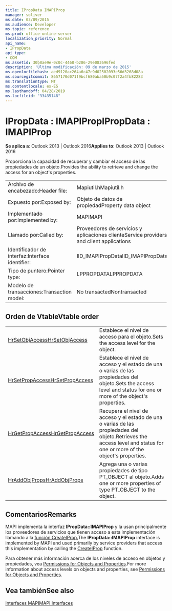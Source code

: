 ```yaml
---
title: IPropData IMAPIProp
manager: soliver
ms.date: 03/09/2015
ms.audience: Developer
ms.topic: reference
ms.prod: office-online-server
localization_priority: Normal
api_name:
- IPropData
api_type:
- COM
ms.assetid: 30b8ae9e-0c0c-4468-b286-29e083696fed
description: 'Última modificación: 09 de marzo de 2015'
ms.openlocfilehash: aed9120ac264a6c47c9d02502093e56d3268d08a
ms.sourcegitcommit: 8657170d071f9bcf680aba50b9c07f2a4fb82283
ms.translationtype: MT
ms.contentlocale: es-ES
ms.lasthandoff: 04/28/2019
ms.locfileid: "33435148"
---
```

# <a name="ipropdata--imapiprop"></a><span data-ttu-id="62107-103">IPropData : IMAPIProp</span><span class="sxs-lookup"><span data-stu-id="62107-103">IPropData : IMAPIProp</span></span>

  
  
<span data-ttu-id="62107-104">**Se aplica a**: Outlook 2013 | Outlook 2016</span><span class="sxs-lookup"><span data-stu-id="62107-104">**Applies to**: Outlook 2013 | Outlook 2016</span></span> 
  
<span data-ttu-id="62107-105">Proporciona la capacidad de recuperar y cambiar el acceso de las propiedades de un objeto.</span><span class="sxs-lookup"><span data-stu-id="62107-105">Provides the ability to retrieve and change the access for an object's properties.</span></span> 
  
|||
|:-----|:-----|
|<span data-ttu-id="62107-106">Archivo de encabezado:</span><span class="sxs-lookup"><span data-stu-id="62107-106">Header file:</span></span>  <br/> |<span data-ttu-id="62107-107">Mapiutil.h</span><span class="sxs-lookup"><span data-stu-id="62107-107">Mapiutil.h</span></span>  <br/> |
|<span data-ttu-id="62107-108">Expuesto por:</span><span class="sxs-lookup"><span data-stu-id="62107-108">Exposed by:</span></span>  <br/> |<span data-ttu-id="62107-109">Objeto de datos de propiedad</span><span class="sxs-lookup"><span data-stu-id="62107-109">Property data object</span></span>  <br/> |
|<span data-ttu-id="62107-110">Implementado por:</span><span class="sxs-lookup"><span data-stu-id="62107-110">Implemented by:</span></span>  <br/> |<span data-ttu-id="62107-111">MAPI</span><span class="sxs-lookup"><span data-stu-id="62107-111">MAPI</span></span>  <br/> |
|<span data-ttu-id="62107-112">Llamado por:</span><span class="sxs-lookup"><span data-stu-id="62107-112">Called by:</span></span>  <br/> |<span data-ttu-id="62107-113">Proveedores de servicios y aplicaciones cliente</span><span class="sxs-lookup"><span data-stu-id="62107-113">Service providers and client applications</span></span>  <br/> |
|<span data-ttu-id="62107-114">Identificador de interfaz:</span><span class="sxs-lookup"><span data-stu-id="62107-114">Interface identifier:</span></span>  <br/> |<span data-ttu-id="62107-115">IID_IMAPIPropData</span><span class="sxs-lookup"><span data-stu-id="62107-115">IID_IMAPIPropData</span></span>  <br/> |
|<span data-ttu-id="62107-116">Tipo de puntero:</span><span class="sxs-lookup"><span data-stu-id="62107-116">Pointer type:</span></span>  <br/> |<span data-ttu-id="62107-117">LPPROPDATA</span><span class="sxs-lookup"><span data-stu-id="62107-117">LPPROPDATA</span></span>  <br/> |
|<span data-ttu-id="62107-118">Modelo de transacciones:</span><span class="sxs-lookup"><span data-stu-id="62107-118">Transaction model:</span></span>  <br/> |<span data-ttu-id="62107-119">No transacted</span><span class="sxs-lookup"><span data-stu-id="62107-119">Nontransacted</span></span>  <br/> |
   
## <a name="vtable-order"></a><span data-ttu-id="62107-120">Orden de Vtable</span><span class="sxs-lookup"><span data-stu-id="62107-120">Vtable order</span></span>

|||
|:-----|:-----|
|[<span data-ttu-id="62107-121">HrSetObjAccess</span><span class="sxs-lookup"><span data-stu-id="62107-121">HrSetObjAccess</span></span>](ipropdata-hrsetobjaccess.md) <br/> |<span data-ttu-id="62107-122">Establece el nivel de acceso para el objeto.</span><span class="sxs-lookup"><span data-stu-id="62107-122">Sets the access level for the object.</span></span>  <br/> |
|[<span data-ttu-id="62107-123">HrSetPropAccess</span><span class="sxs-lookup"><span data-stu-id="62107-123">HrSetPropAccess</span></span>](ipropdata-hrsetpropaccess.md) <br/> |<span data-ttu-id="62107-124">Establece el nivel de acceso y el estado de una o varias de las propiedades del objeto.</span><span class="sxs-lookup"><span data-stu-id="62107-124">Sets the access level and status for one or more of the object's properties.</span></span>  <br/> |
|[<span data-ttu-id="62107-125">HrGetPropAccess</span><span class="sxs-lookup"><span data-stu-id="62107-125">HrGetPropAccess</span></span>](ipropdata-hrgetpropaccess.md) <br/> |<span data-ttu-id="62107-126">Recupera el nivel de acceso y el estado de una o varias de las propiedades del objeto.</span><span class="sxs-lookup"><span data-stu-id="62107-126">Retrieves the access level and status for one or more of the object's properties.</span></span>  <br/> |
|[<span data-ttu-id="62107-127">HrAddObjProps</span><span class="sxs-lookup"><span data-stu-id="62107-127">HrAddObjProps</span></span>](ipropdata-hraddobjprops.md) <br/> |<span data-ttu-id="62107-128">Agrega una o varias propiedades de tipo PT_OBJECT al objeto.</span><span class="sxs-lookup"><span data-stu-id="62107-128">Adds one or more properties of type PT_OBJECT to the object.</span></span>  <br/> |
   
## <a name="remarks"></a><span data-ttu-id="62107-129">Comentarios</span><span class="sxs-lookup"><span data-stu-id="62107-129">Remarks</span></span>

<span data-ttu-id="62107-130">MAPI implementa la interfaz **IPropData::IMAPIProp** y la usan principalmente los proveedores de servicios que tienen acceso a esta implementación llamando a la [función CreateIProp.](createiprop.md)</span><span class="sxs-lookup"><span data-stu-id="62107-130">The **IPropData::IMAPIProp** interface is implemented by MAPI and used primarily by service providers that access this implementation by calling the [CreateIProp](createiprop.md) function.</span></span> 
  
<span data-ttu-id="62107-131">Para obtener más información acerca de los niveles de acceso en objetos y propiedades, vea [Permissions for Objects and Properties](permissions-for-mapi-objects-and-properties.md).</span><span class="sxs-lookup"><span data-stu-id="62107-131">For more information about access levels on objects and properties, see [Permissions for Objects and Properties](permissions-for-mapi-objects-and-properties.md).</span></span>
  
## <a name="see-also"></a><span data-ttu-id="62107-132">Vea también</span><span class="sxs-lookup"><span data-stu-id="62107-132">See also</span></span>



[<span data-ttu-id="62107-133">Interfaces MAPI</span><span class="sxs-lookup"><span data-stu-id="62107-133">MAPI Interfaces</span></span>](mapi-interfaces.md)

